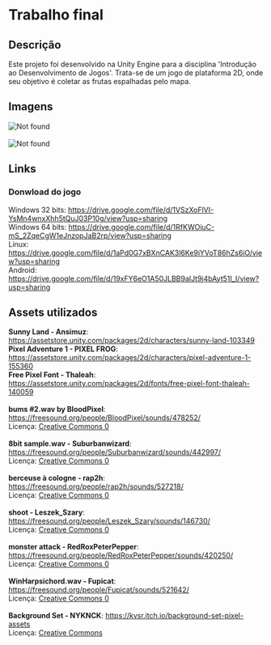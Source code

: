 # Trabalho final

## Descrição

<p>Este projeto foi desenvolvido na Unity Engine para a disciplina 'Introdução ao Desenvolvimento de Jogos'. Trata-se de um jogo de plataforma 2D, onde seu objetivo é coletar as frutas espalhadas pelo mapa.</p>

## Imagens
<img src="https://i.ibb.co/Dg2Pfqt/jooj-menu.png" alt="Not found"></img>
<br><br>
<img src="https://i.ibb.co/n6ysHC2/jooj.png" alt="Not found"></img>

## Links
### Donwload do jogo
Windows 32 bits: https://drive.google.com/file/d/1VSzXoFlVI-YsMn4wnxXhh5tQuJ03P10g/view?usp=sharing <br>
Windows 64 bits: https://drive.google.com/file/d/1RfKWOiuC-mS_2ZqeCgW1eJnzopJaB2rp/view?usp=sharing <br>
Linux: https://drive.google.com/file/d/1aPd0G7xBXnCAK3l6Ke9iYVoT86hZs6iO/view?usp=sharing <br>
Android: https://drive.google.com/file/d/19xFY6eO1A50JLBB9aIJt9j4bAyt51I_I/view?usp=sharing <br>

## Assets utilizados

<b>Sunny Land - Ansimuz</b>: https://assetstore.unity.com/packages/2d/characters/sunny-land-103349 <br>
<b>Pixel Adventure 1 - PIXEL FROG</b>: https://assetstore.unity.com/packages/2d/characters/pixel-adventure-1-155360 <br>
<b>Free Pixel Font - Thaleah</b>: https://assetstore.unity.com/packages/2d/fonts/free-pixel-font-thaleah-140059<br>
<br>
<b>bums #2.wav by BloodPixel</b>: https://freesound.org/people/BloodPixel/sounds/478252/<br>
Licença: <a href="https://creativecommons.org/publicdomain/zero/1.0/">Creative Commons 0</a><br>
<br>
<b>8bit sample.wav - Suburbanwizard</b>: https://freesound.org/people/Suburbanwizard/sounds/442997/<br>
Licença: <a href="https://creativecommons.org/publicdomain/zero/1.0/">Creative Commons 0</a><br>
<br>
<b>berceuse à cologne - rap2h</b>: https://freesound.org/people/rap2h/sounds/527218/<br>
Licença: <a href="https://creativecommons.org/publicdomain/zero/1.0/">Creative Commons 0</a><br>
<br>
<b>shoot - Leszek_Szary</b>: https://freesound.org/people/Leszek_Szary/sounds/146730/<br>
Licença: <a href="https://creativecommons.org/publicdomain/zero/1.0/">Creative Commons 0</a><br>
<br>
<b>monster attack - RedRoxPeterPepper</b>: https://freesound.org/people/RedRoxPeterPepper/sounds/420250/<br>
Licença: <a href="https://creativecommons.org/publicdomain/zero/1.0/">Creative Commons 0</a><br>
<br>
<b>WinHarpsichord.wav - Fupicat</b>: https://freesound.org/people/Fupicat/sounds/521642/<br>
Licença: <a href="https://creativecommons.org/publicdomain/zero/1.0/">Creative Commons 0</a><br>
<br>
<b>Background Set - NYKNCK</b>: https://kvsr.itch.io/background-set-pixel-assets<br>
Licença: <a href="https://creativecommons.org/licenses/by/4.0/">Creative Commons</a><br>
<br>
